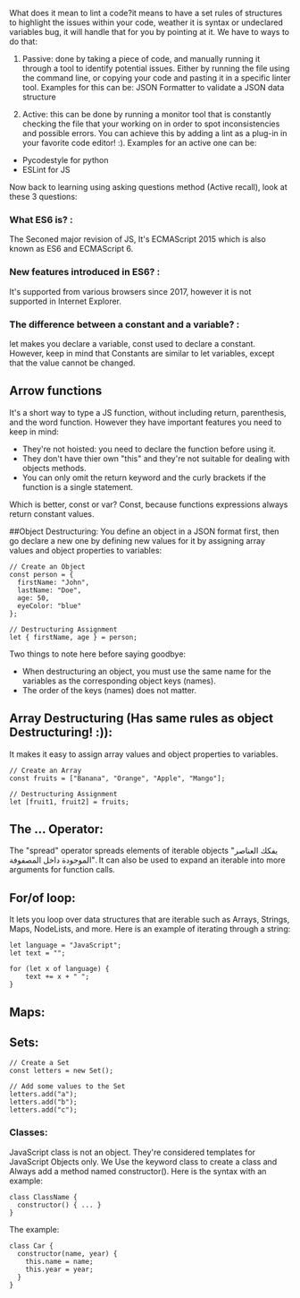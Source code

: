 What does it mean to lint a code?it means to have a set rules of structures to highlight the issues within your code, weather it is syntax or undeclared variables bug, it will handle that for you by pointing at it. 
We have to ways to do that:
1. Passive: done by taking a piece of code, and manually running it through a tool to identify potential issues. Either by running the file using the command line, or copying your code and pasting it in a specific linter tool. Examples for this can be: JSON Formatter to validate a JSON data structure

2. Active: this can be done by running a monitor tool that is constantly checking the file that your working on in order to spot inconsistencies and possible errors. You can achieve this by adding a lint as a plug-in in your favorite code editor! :). 
Examples for an active one can be:
- Pycodestyle for python 
- ESLint for JS 

Now back to learning using asking questions method (Active recall), look at these 3 questions:
### What ES6 is? :
The Seconed major revision of JS, It's ECMAScript 2015 which is also known as ES6 and ECMAScript 6.
### New features introduced in ES6? :
It's supported from various browsers since 2017, however it is not supported in Internet Explorer. 
### The difference between a constant and a variable? :
let makes you declare a variable, const used to declare a constant. However, keep in mind that Constants are similar to let variables, except that the value cannot be changed. 

## Arrow functions
It's a short way to type a JS function, without including return, parenthesis, and the word function. However they have important features you need to keep in mind:
- They're not hoisted: you need to declare the function before using it. 
- They don't have thier own "this" and they're not suitable for dealing with objects methods. 
- You can only omit the return keyword and the curly brackets if the function is a single statement.

Which is better, const or var? 
Const, because functions expressions always return constant values. 

##Object Destructuring:
You define an object in a JSON format first, then go declare a new one by defining new values for it by assigning array values and object properties to variables:
```
// Create an Object
const person = {
  firstName: "John",
  lastName: "Doe",
  age: 50,
  eyeColor: "blue"
};

// Destructuring Assignment
let { firstName, age } = person;
```
Two things to note here before saying goodbye:
- When destructuring an object, you must use the same name for the variables as the corresponding object keys (names).
- The order of the keys (names) does not matter. 

## Array Destructuring (Has same rules as object Destructuring! :)):
It makes it easy to assign array values and object properties to variables. 
```
// Create an Array
const fruits = ["Banana", "Orange", "Apple", "Mango"];

// Destructuring Assignment
let [fruit1, fruit2] = fruits; 
```

## The ... Operator:
The "spread" operator spreads elements of iterable objects "يفكك العناصر الموجودة داخل المصفوفة". It can also be used to expand an iterable into more arguments for function calls. 

## For/of loop:
It lets you loop over data structures that are iterable such as Arrays, Strings, Maps, NodeLists, and more. Here is an example of iterating through a string:
```
let language = "JavaScript";
let text = "";

for (let x of language) {
    text += x + " ";
} 
```

## Maps:

## Sets:
```
// Create a Set
const letters = new Set();

// Add some values to the Set
letters.add("a");
letters.add("b");
letters.add("c"); 
```

### Classes:
JavaScript class is not an object. They're considered templates for JavaScript Objects only. We Use the keyword class to create a class and Always add a method named constructor(). Here is the syntax with an example: 
```
class ClassName {
  constructor() { ... }
}
```
The example:
```
class Car {
  constructor(name, year) {
    this.name = name;
    this.year = year;
  }
} 
```